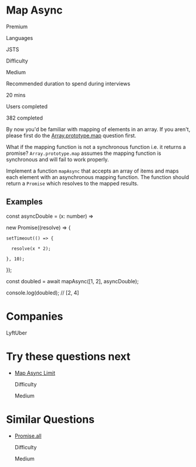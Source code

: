 # Map Async

Premium

Languages

JSTS

Difficulty

Medium

Recommended duration to spend during interviews

20 mins

Users completed

382 completed

By now you'd be familiar with mapping of elements in an array. If you aren't, please first do the [Array.prototype.map](https://www.greatfrontend.com/questions/javascript/array-map) question first.

What if the mapping function is not a synchronous function i.e. it returns a promise? `Array.prototype.map` assumes the mapping function is synchronous and will fail to work properly.

Implement a function `mapAsync` that accepts an array of items and maps each element with an asynchronous mapping function. The function should return a `Promise` which resolves to the mapped results.

## Examples

const asyncDouble = (x: number) =>

  new Promise((resolve) => {

    setTimeout(() => {

      resolve(x * 2);

    }, 10);

  });

const doubled = await mapAsync([1, 2], asyncDouble);

console.log(doubled); // [2, 4]

# Companies

LyftUber

# Try these questions next

- [Map Async Limit](https://www.greatfrontend.com/questions/javascript/map-async-limit)
    
    Difficulty
    
    Medium
    

# Similar Questions

- [Promise.all](https://www.greatfrontend.com/questions/javascript/promise-all)
    
    Difficulty
    
    Medium